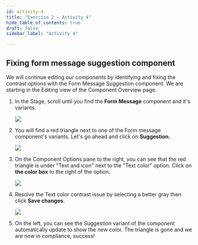 ```yaml
---
id: activity-4
title: "Exercise 2 - Activity 4"
hide_table_of_contents: true
draft: false
sidebar_label: "Activity 4"

---
```

## Fixing form message suggestion component

We will continue editing our components by identifying and fixing the contrast options with the Form Message Suggestion component. We are starting in the Editing view of the Component Overview page.

1. In the Stage, scroll until you find the **Form Message** component and it's variants.
    
     ![](https://servicenow-events-or-lab-guidebo.gitbook.io/~gitbook/image?url=https%3A%2F%2F3335125350-files.gitbook.io%2F%7E%2Ffiles%2Fv0%2Fb%2Fgitbook-x-prod.appspot.com%2Fo%2Fspaces%252FGxr3WM1YvkW8Yg6IwjeY%252Fuploads%252FrAZqbRJujEqSOynVIPv4%252Fimage.png%3Falt%3Dmedia%26token%3D08dcb2de-3c89-41e4-a812-44955aa9eee8&width=768&dpr=4&quality=100&sign=1c9855ab9ae5aa0acda9165fb9750bf98928d00a8da75f4e5c05912e206a3281)
        
    
2. You will find a red triangle next to one of the Form message component's variants. Let's go ahead and click on **Suggestion.**
    
     ![](https://servicenow-events-or-lab-guidebo.gitbook.io/~gitbook/image?url=https%3A%2F%2F3335125350-files.gitbook.io%2F%7E%2Ffiles%2Fv0%2Fb%2Fgitbook-x-prod.appspot.com%2Fo%2Fspaces%252FGxr3WM1YvkW8Yg6IwjeY%252Fuploads%252FnSc9wIVNqSrWnTBBYnlE%252Fimage.png%3Falt%3Dmedia%26token%3D6b6fd9f5-ed9c-45d2-ab4f-3f587c7faf43&width=768&dpr=4&quality=100&sign=1c3947072e42b97c601aa5a234e1969987846f4d8a388e943e7997901934026a)
        
    
3. On the Component Options pane to the right, you can see that the red triangle is under "Text and icon" next to the "Text color" option. Click on **the color box** to the right of the option.
    
     ![](https://servicenow-events-or-lab-guidebo.gitbook.io/~gitbook/image?url=https%3A%2F%2F3335125350-files.gitbook.io%2F%7E%2Ffiles%2Fv0%2Fb%2Fgitbook-x-prod.appspot.com%2Fo%2Fspaces%252FGxr3WM1YvkW8Yg6IwjeY%252Fuploads%252FhGkV2MbKQ9Pdl8wRVfss%252Fimage.png%3Falt%3Dmedia%26token%3D4466d5d5-c2f0-4bf5-9e98-db51a75b2b70&width=768&dpr=4&quality=100&sign=95ac6ae848a474cfa8c2d0c58fadb0a393ebfc5e98c37f34a262531be6e93ab4)
        
    
4. Resolve the Text color contrast issue by selecting a better gray then click **Save changes**.
    
     ![](https://servicenow-events-or-lab-guidebo.gitbook.io/~gitbook/image?url=https%3A%2F%2F3335125350-files.gitbook.io%2F%7E%2Ffiles%2Fv0%2Fb%2Fgitbook-x-prod.appspot.com%2Fo%2Fspaces%252FGxr3WM1YvkW8Yg6IwjeY%252Fuploads%252FyiKMOWRWbqR8GPS4ViV8%252Fimage.png%3Falt%3Dmedia%26token%3D5b7ecc31-8a7d-4bff-9c90-4624345d5741&width=768&dpr=4&quality=100&sign=eaf85a27e43593e594fe234a2b7d7f5bb187d134e766a13526e1a4855d88def7)
        
    
5. On the left, you can see the Suggestion variant of the component automatically update to show the new color. The triangle is gone and we are now in compliance, success!